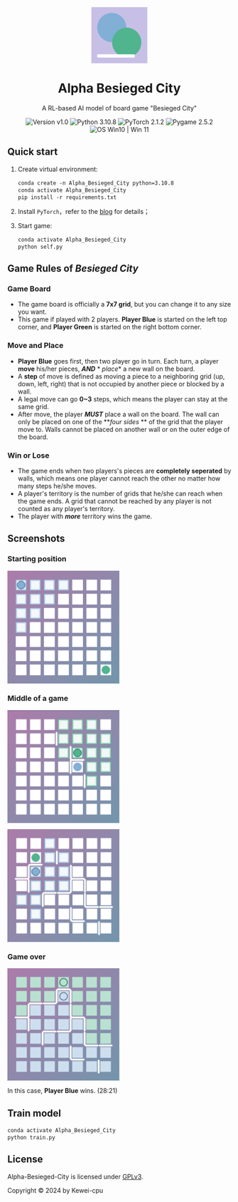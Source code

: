 <p align="center">
  <img width="25%" align="center" src="resources/icon/bluegreen.png" alt="logo">
</p>
  <h1 align="center">
  Alpha Besieged City
</h1>

<p align="center">
  A RL-based AI model of board game "Besieged City"
</p>

<p align="center">
  <a style="text-decoration:none">
    <img src="https://img.shields.io/badge/Version-v1.0-blue.svg?color=00B16A" alt="Version v1.0"/>
  </a>

  <a style="text-decoration:none">
    <img src="https://img.shields.io/badge/Python-3.10.8-blue.svg?color=00B16A" alt="Python 3.10.8"/>
  </a>

  <a style="text-decoration:none">
    <img src="https://img.shields.io/badge/PyTorch-2.1.2-blue?color=00B16A" alt="PyTorch 2.1.2"/>
  </a>

  <a style="text-decoration:none">
    <img src="https://img.shields.io/badge/Pygame-2.5.2-blue?color=00B16A" alt="Pygame 2.5.2"/>
  </a>

  <a style="text-decoration:none">
    <img src="https://img.shields.io/badge/OS-Win%2010%20|%20Win%2011-blue?color=00B16A" alt="OS Win10 | Win 11"/>
  </a>
</p>

## Quick start

1. Create virtual environment:

    ```shell
    conda create -n Alpha_Besieged_City python=3.10.8
    conda activate Alpha_Besieged_City
    pip install -r requirements.txt
    ```

2. Install `PyTorch`，refer to the [blog](https://www.cnblogs.com/zhiyiYo/p/15865454.html) for details；


3. Start game:

    ```shell
    conda activate Alpha_Besieged_City 
    python self.py
    ```

## Game Rules of _Besieged City_

### Game Board

* The game board is officially a **7x7 grid**, but you can change it to any size you want.
* This game if played with 2 players. **Player Blue** is started on the left top corner, and **Player Green** is started
  on the right bottom corner.

### Move and Place

* **Player Blue** goes first, then two player go in turn. Each turn, a player  **move** his/her pieces, **_AND_** *
  *place** a new wall on the
  board.
* A **step** of move is defined as moving a piece to a neighboring grid (up, down, left, right) that is not occupied by
  another piece or blocked by a wall.
* A legal move can go **0~3** steps, which means the player can stay at the same grid.
* After move, the player **_MUST_** place a wall on the board. The wall can only be placed on one of the **_four sides_
  **
  of the grid that the player move to. Walls cannot be placed on another wall or on the outer edge of the board.

### Win or Lose

* The game ends when two players's pieces are **completely seperated** by walls, which means one player cannot reach the
  other no matter how many steps he/she moves.
* A player's territory is the number of grids that he/she can reach when the game ends. A grid that cannot be reached by
  any player is not counted as any player's territory.
* The player with **_more_** territory wins the game.

## Screenshots

### Starting position

<img width="50%" align="center" src="resources/screenshot/0.png">

### Middle of a game

<img width="50%" align="center" src="resources/screenshot/1.png">
<p></p>
<img width="50%" align="center" src="resources/screenshot/2.png">

### Game over

<img width="50%" align="center" src="resources/screenshot/3.png">

In this case, **Player Blue** wins. (28:21)

## Train model

  ```shell
  conda activate Alpha_Besieged_City 
  python train.py
  ```

## License

Alpha-Besieged-City is licensed under [GPLv3](./LICENSE).

Copyright © 2024 by Kewei-cpu
